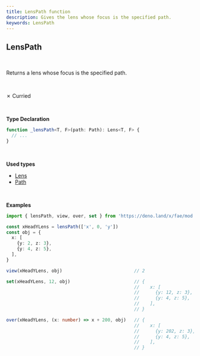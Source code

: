 ```yaml
---
title: LensPath function
description: Gives the lens whose focus is the specified path.
keywords: LensPath
---
```


## LensPath
<br>

Returns a lens whose focus is the specified path.

<br>

&cross; Curried

<br>

**Type Declaration**
```typescript
function _lensPath<T, F>(path: Path): Lens<T, F> {
  // ...
}
```
<br>

**Used types**
* [Lens](/types/Lens)
* [Path](/types/Path)

<br>


**Examples**
```typescript
import { lensPath, view, over, set } from 'https://deno.land/x/fae/mod.ts'

const xHeadYLens = lensPath(['x', 0, 'y'])
const obj = {
  x: [
    {y: 2, z: 3},
    {y: 4, z: 5},
  ],
}

view(xHeadYLens, obj)                           // 2

set(xHeadYLens, 12, obj)                        // {
                                                //    x: [
                                                //      {y: 12, z: 3},
                                                //      {y: 4, z: 5},
                                                //    ],
                                                // }

over(xHeadYLens, (x: number) => x + 200, obj)   // {
                                                //    x: [
                                                //      {y: 202, z: 3},
                                                //      {y: 4, z: 5},
                                                //    ],
                                                // }
```
